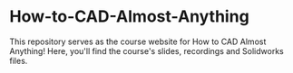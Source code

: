 # How-to-CAD-Almost-Anything
This repository serves as the course website for How to CAD Almost Anything! Here, you'll find the course's slides, recordings and Solidworks files.
